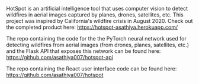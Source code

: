 HotSpot is an artificial intelligence tool that uses computer vision to detect wildfires in aerial images captured by planes, drones, satellites, etc. This project was inspired by California's wildfire crisis in August 2020. Check out the completed product here: https://hotspot-asathiya.herokuapp.com/

The repo containing the code for the the PyTorch neural network used for detecting wildfires from aerial images (from drones, planes, satellites, etc.) and the Flask API that exposes this network can be found here: https://github.com/asathiya007/hotspot-api

The repo containing the React user interface code can be found here: https://github.com/asathiya007/hotspot
